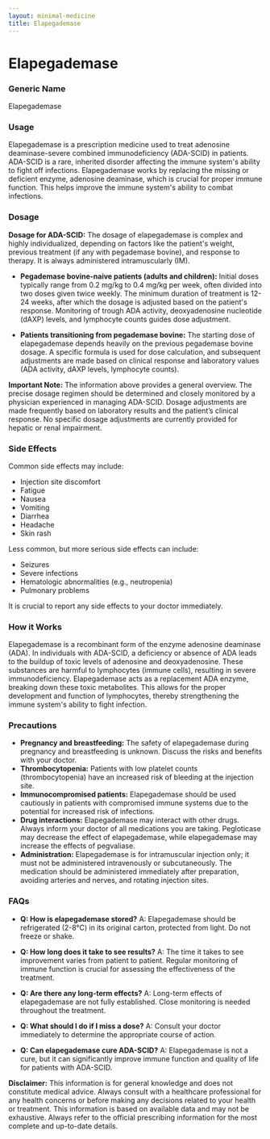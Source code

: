 ```yaml
---
layout: minimal-medicine
title: Elapegademase
---
```


# Elapegademase
### Generic Name
Elapegademase

### Usage
Elapegademase is a prescription medicine used to treat adenosine deaminase-severe combined immunodeficiency (ADA-SCID) in patients. ADA-SCID is a rare, inherited disorder affecting the immune system's ability to fight off infections.  Elapegademase works by replacing the missing or deficient enzyme, adenosine deaminase, which is crucial for proper immune function.  This helps improve the immune system's ability to combat infections.

### Dosage

**Dosage for ADA-SCID:**  The dosage of elapegademase is complex and highly individualized, depending on factors like the patient's weight, previous treatment (if any with pegademase bovine), and response to therapy.  It is always administered intramuscularly (IM).  

* **Pegademase bovine-naive patients (adults and children):**  Initial doses typically range from 0.2 mg/kg to 0.4 mg/kg per week, often divided into two doses given twice weekly. The minimum duration of treatment is 12-24 weeks, after which the dosage is adjusted based on the patient's response.  Monitoring of trough ADA activity, deoxyadenosine nucleotide (dAXP) levels, and lymphocyte counts guides dose adjustment.

* **Patients transitioning from pegademase bovine:** The starting dose of elapegademase depends heavily on the previous pegademase bovine dosage.  A specific formula is used for dose calculation, and subsequent adjustments are made based on clinical response and laboratory values (ADA activity, dAXP levels, lymphocyte counts).

**Important Note:**  The information above provides a general overview.  The precise dosage regimen should be determined and closely monitored by a physician experienced in managing ADA-SCID.  Dosage adjustments are made frequently based on laboratory results and the patient’s clinical response.  No specific dosage adjustments are currently provided for hepatic or renal impairment.


### Side Effects

Common side effects may include:

* Injection site discomfort
* Fatigue
* Nausea
* Vomiting
* Diarrhea
* Headache
* Skin rash

Less common, but more serious side effects can include:

* Seizures
* Severe infections
* Hematologic abnormalities (e.g., neutropenia)
* Pulmonary problems

It is crucial to report any side effects to your doctor immediately.

### How it Works

Elapegademase is a recombinant form of the enzyme adenosine deaminase (ADA). In individuals with ADA-SCID, a deficiency or absence of ADA leads to the buildup of toxic levels of adenosine and deoxyadenosine. These substances are harmful to lymphocytes (immune cells), resulting in severe immunodeficiency. Elapegademase acts as a replacement ADA enzyme, breaking down these toxic metabolites.  This allows for the proper development and function of lymphocytes, thereby strengthening the immune system's ability to fight infection.

### Precautions

* **Pregnancy and breastfeeding:** The safety of elapegademase during pregnancy and breastfeeding is unknown.  Discuss the risks and benefits with your doctor.
* **Thrombocytopenia:**  Patients with low platelet counts (thrombocytopenia) have an increased risk of bleeding at the injection site.
* **Immunocompromised patients:** Elapegademase should be used cautiously in patients with compromised immune systems due to the potential for increased risk of infections.
* **Drug interactions:** Elapegademase may interact with other drugs.  Always inform your doctor of all medications you are taking. Pegloticase may decrease the effect of elapegademase, while elapegademase may increase the effects of pegvaliase.
* **Administration:** Elapegademase is for intramuscular injection only; it must not be administered intravenously or subcutaneously.  The medication should be administered immediately after preparation, avoiding arteries and nerves, and rotating injection sites.


### FAQs

* **Q: How is elapegademase stored?** A: Elapegademase should be refrigerated (2-8°C) in its original carton, protected from light.  Do not freeze or shake.

* **Q: How long does it take to see results?** A: The time it takes to see improvement varies from patient to patient. Regular monitoring of immune function is crucial for assessing the effectiveness of the treatment.

* **Q: Are there any long-term effects?** A: Long-term effects of elapegademase are not fully established.  Close monitoring is needed throughout the treatment.

* **Q: What should I do if I miss a dose?** A: Consult your doctor immediately to determine the appropriate course of action.

* **Q: Can elapegademase cure ADA-SCID?** A: Elapegademase is not a cure, but it can significantly improve immune function and quality of life for patients with ADA-SCID.

**Disclaimer:** This information is for general knowledge and does not constitute medical advice. Always consult with a healthcare professional for any health concerns or before making any decisions related to your health or treatment.  This information is based on available data and may not be exhaustive.  Always refer to the official prescribing information for the most complete and up-to-date details.
